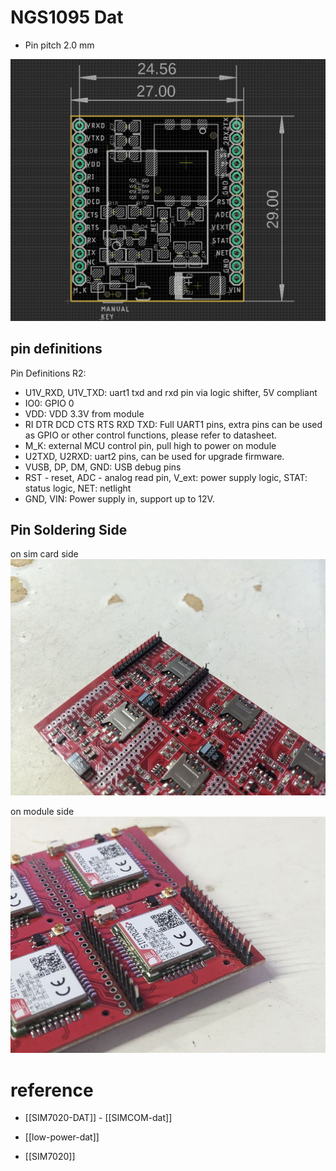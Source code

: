 
# NGS1095 Dat 

* Pin pitch 2.0 mm 


![](55-39-13-18-07-2023.png)

## pin definitions 

Pin Definitions R2:

* U1V_RXD, U1V_TXD: uart1 txd and rxd pin via logic shifter, 5V compliant
* IO0: GPIO 0
* VDD: VDD 3.3V from module
* RI DTR DCD CTS RTS RXD TXD: Full UART1 pins, extra pins can be used as GPIO or other control functions, please refer to datasheet.
* M_K: external MCU control pin, pull high to power on module
* U2TXD, U2RXD: uart2 pins, can be used for upgrade firmware.
* VUSB, DP, DM, GND: USB debug pins
* RST - reset, ADC - analog read pin, V_ext: power supply logic, STAT: status logic, NET: netlight
* GND, VIN: Power supply in, support up to 12V.


## Pin Soldering Side 

on sim card side  
![](56-21-17-02-08-2023.png)

on module side
![](04-22-17-02-08-2023.png)



# reference 

- [[SIM7020-DAT]] - [[SIMCOM-dat]]

- [[low-power-dat]]

- [[SIM7020]]